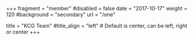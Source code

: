 +++
fragment = "member"
#disabled = false
date = "2017-10-17"
weight = 120
#background = "secondary"
url = "/one"

title = "KCG Team"
#title_align = "left" # Default is center, can be left, right or center
+++
